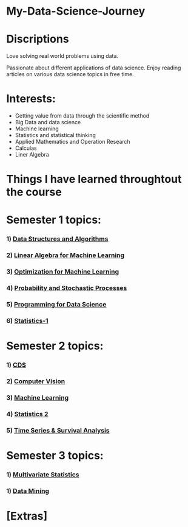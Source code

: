 # My-Data-Science-Journey

#  Discriptions
Love solving real world problems using data.

Passionate about different applications of data science. Enjoy reading articles on various data science topics in free time.

# Interests:
- Getting value from data through the scientific method
- Big Data and data science
- Machine learning
- Statistics and statistical thinking
- Applied Mathematics and Operation Research
- Calculas
- Liner Algebra













# Things I have learned throughtout the course 


# Semester 1 topics:

### 1) [Data Structures and Algorithms](https://github.com/U77w41/My-Data-Science-Journey/tree/main/MSc%20in%20Data%20Science/Semester%201/Data%20Structures%20and%20Algorithms)



### 2) [Linear Algebra for Machine Learning](https://github.com/U77w41/My-Data-Science-Journey/tree/main/MSc%20in%20Data%20Science/Semester%201/Linear%20Algebra%20for%20Machine%20Learning)


### 3) [Optimization for Machine Learning](https://github.com/U77w41/My-Data-Science-Journey/tree/main/MSc%20in%20Data%20Science/Semester%201/Optimization%20for%20Machine%20Learning)


### 4) [Probability and Stochastic Processes](https://github.com/U77w41/My-Data-Science-Journey/tree/main/Probability%20and%20Stochastic%20Processes)


### 5) [Programming for Data Science](https://github.com/U77w41/My-Data-Science-Journey/tree/main/MSc%20in%20Data%20Science/Semester%201/Probability%20and%20Stochastic%20Processes)


### 6) [Statistics-1](https://github.com/U77w41/My-Data-Science-Journey/tree/main/MSc%20in%20Data%20Science/Semester%201/Statistics-1)



# Semester 2 topics:

### 1) [CDS](https://github.com/U77w41/My-Data-Science-Journey/tree/main/MSc%20in%20Data%20Science/Semester%202/CDS)


### 2) [Computer Vision](https://github.com/U77w41/My-Data-Science-Journey/tree/main/MSc%20in%20Data%20Science/Semester%202/Computer%20Vision)


### 3) [Machine Learning](https://github.com/U77w41/My-Data-Science-Journey/tree/main/Optimization%20for%20Machine%20Learning)


### 4) [Statistics 2](https://github.com/U77w41/My-Data-Science-Journey/tree/main/MSc%20in%20Data%20Science/Semester%202/Statistics%202)


### 5) [Time Series & Survival Analysis](https://github.com/U77w41/My-Data-Science-Journey/tree/main/MSc%20in%20Data%20Science/Semester%202/Time%20Series%20%26%20Survival%20Analysis)




# Semester 3 topics:

### 1) [Multivariate Statistics](https://github.com/U77w41/My-Data-Science-Journey/tree/main/MSc%20in%20Data%20Science/Semester%203/Multivariate%20Statistics)


### 1) [Data Mining](https://github.com/U77w41/My-Data-Science-Journey/tree/main/MSc%20in%20Data%20Science/Semester%203/Data%20Mining)

# [Extras]
